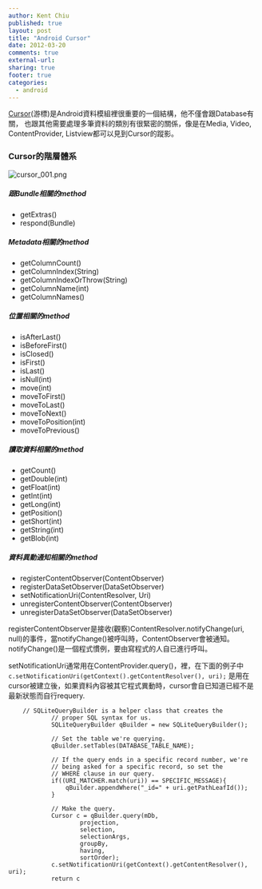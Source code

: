 ```yaml
---
author: Kent Chiu
published: true
layout: post
title: "Android Cursor"
date: 2012-03-20
comments: true
external-url:
sharing: true
footer: true
categories:
  - android
---
```





[Cursor](http://developer.android.com/reference/android/database/Cursor.html "http://developer.android.com/reference/android/database/Cursor.html")(游標)是Android資料模組裡很重要的一個結構，他不僅會跟Database有關，
也跟其他需要處理多筆資料的類別有很緊密的關係，像是在Media, Video,
ContentProvider, Listview都可以見到Cursor的蹤影。

### Cursor的階層體系

![cursor_001.png][cursor_001.png]

##### 跟Bundle相關的method

-   getExtras()
-   respond(Bundle)

##### Metadata相關的method

-   getColumnCount()
-   getColumnIndex(String)
-   getColumnIndexOrThrow(String)
-   getColumnName(int)
-   getColumnNames()

##### 位置相關的method

-   isAfterLast()
-   isBeforeFirst()
-   isClosed()
-   isFirst()
-   isLast()
-   isNull(int)
-   move(int)
-   moveToFirst()
-   moveToLast()
-   moveToNext()
-   moveToPosition(int)
-   moveToPrevious()

##### 讀取資料相關的method

-   getCount()
-   getDouble(int)
-   getFloat(int)
-   getInt(int)
-   getLong(int)
-   getPosition()
-   getShort(int)
-   getString(int)
-   getBlob(int)

##### 資料異動通知相關的method

-   registerContentObserver(ContentObserver)
-   registerDataSetObserver(DataSetObserver)
-   setNotificationUri(ContentResolver, Uri)
-   unregisterContentObserver(ContentObserver)
-   unregisterDataSetObserver(DataSetObserver)

registerContentObserver是接收(觀察)ContentResolver.notifyChange(uri,
null)的事件，當notifyChange()被呼叫時，ContentObserver會被通知。
notifyChange()是一個程式慣例，要由寫程式的人自已進行呼叫。


setNotificationUri通常用在ContentProvider.query()，裡，在下面的例子中
`c.setNotificationUri(getContext().getContentResolver(), uri);`
是用在cursor被建立後，如果資料內容被其它程式異動時，cursor會自已知道已經不是最新狀態而自行requery.



```
    // SQLiteQueryBuilder is a helper class that creates the
            // proper SQL syntax for us.
            SQLiteQueryBuilder qBuilder = new SQLiteQueryBuilder();
     
            // Set the table we're querying.
            qBuilder.setTables(DATABASE_TABLE_NAME);
     
            // If the query ends in a specific record number, we're
            // being asked for a specific record, so set the
            // WHERE clause in our query.
            if((URI_MATCHER.match(uri)) == SPECIFIC_MESSAGE){
                qBuilder.appendWhere("_id=" + uri.getPathLeafId());
            }
     
            // Make the query.
            Cursor c = qBuilder.query(mDb,
                    projection,
                    selection,
                    selectionArgs,
                    groupBy,
                    having,
                    sortOrder);
            c.setNotificationUri(getContext().getContentResolver(), uri);
            return c

```


[cursor_001.png]: http://blog.kent-chiu.com/images/2012-03-20/cursor_001.png